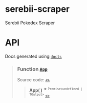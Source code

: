 # serebii-scraper
 Serebii Pokedex Scraper

API
===
Docs generated using [`docts`](https://github.com/charto/docts)
>
> <a name="api-App"></a>
> ### Function [`App`](#api-App)
> Source code: [`<>`](http://github.com/lynellf/serebii-scraper/blob//src\main.ts#L93-L114)  
> > **App( )** <sup>&rArr; <code>Promise&lt;undefined | TOutput&gt;</code></sup> [`<>`](http://github.com/lynellf/serebii-scraper/blob//src\main.ts#L93-L114)  
